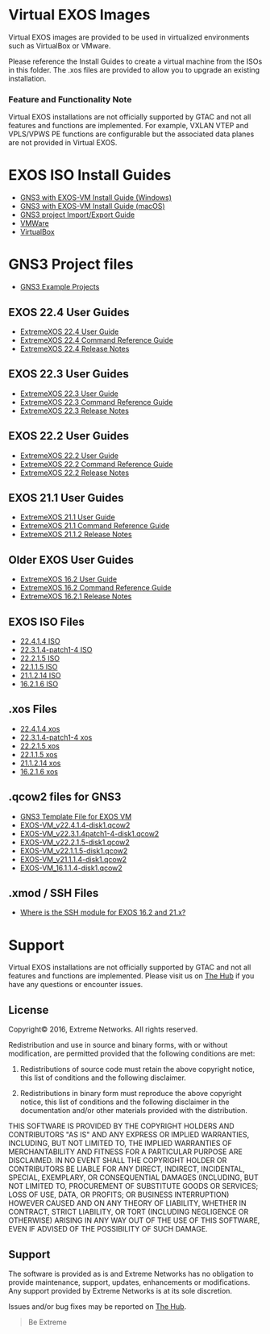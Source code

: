 # Virtual EXOS Images
Virtual EXOS images are provided to be used in virtualized environments such as VirtualBox or VMware.

Please reference the Install Guides to create a virtual machine from the ISOs in this folder.  The .xos files are provided to allow you to upgrade an existing installation.

### Feature and Functionality Note
Virtual EXOS installations are not officially supported by GTAC and not all features and functions are implemented. For example, VXLAN VTEP and VPLS/VPWS PE functions are configurable but the associated data planes are not provided in Virtual EXOS.

# EXOS ISO Install Guides
* [GNS3 with EXOS-VM Install Guide (Windows)](GNS3_EXOS-VM_Guide.md)
* [GNS3 with EXOS-VM Install Guide (macOS)](GNS3_EXOS-VM_Guide_macOS.md)
* [GNS3 project Import/Export Guide](gns3_projects/import_export_gns3.md)
* [VMWare](Install_Guide_EXOS-VM-ESXi-5.docx?raw=true)
* [VirtualBox](Install_Guide_EXOS-VM-VirtualBox.docx?raw=true)

# GNS3 Project files

* [GNS3 Example Projects](gns3_projects/README.md)

## EXOS 22.4 User Guides
* [ExtremeXOS 22.4 User Guide](http://documentation.extremenetworks.com/exos_22.4/index.html)
* [ExtremeXOS 22.4 Command Reference Guide](http://documentation.extremenetworks.com/exos_commands_22.4/index.html)
* [ExtremeXOS 22.4 Release Notes](http://documentation.extremenetworks.com/release_notes/ExtremeXOS/22.4/EXOS_Release_Notes/22.4/c_overview.shtml)

## EXOS 22.3 User Guides
* [ExtremeXOS 22.3 User Guide](http://documentation.extremenetworks.com/exos_22.3/index.html)
* [ExtremeXOS 22.3 Command Reference Guide](http://documentation.extremenetworks.com/exos_commands_22.3/index.html)
* [ExtremeXOS 22.3 Release Notes](http://documentation.extremenetworks.com/release_notes/ExtremeXOS/22.3/EXOS_Release_Notes/22.3/c_overview.shtml)

## EXOS 22.2 User Guides
* [ExtremeXOS 22.2 User Guide](http://documentation.extremenetworks.com/exos_22.2/index.html)
* [ExtremeXOS 22.2 Command Reference Guide](http://documentation.extremenetworks.com/exos_commands_22.2/index.html)
* [ExtremeXOS 22.2 Release Notes](http://documentation.extremenetworks.com/release_notes/ExtremeXOS/22.2/EXOS_Release_Notes/22.2/c_overview.shtml)

## EXOS 21.1 User Guides
* [ExtremeXOS 21.1 User Guide](http://documentation.extremenetworks.com/exos/EXOS_21_1/Preface/c_introduction-ug.shtml)
* [ExtremeXOS 21.1 Command Reference Guide](http://documentation.extremenetworks.com/exos_commands/EXOS_21_1/Preface/c_introduction.shtml)
* [ExtremeXOS 21.1.2 Release Notes](http://documentation.extremenetworks.com/release_notes/ExtremeXOS/21.1.2/)

## Older EXOS User Guides

* [ExtremeXOS 16.2 User Guide](http://documentation.extremenetworks.com/exos_16/)
* [ExtremeXOS 16.2 Command Reference Guide](http://documentation.extremenetworks.com/exos_commands_16/)
* [ExtremeXOS 16.2.1 Release Notes](http://documentation.extremenetworks.com/release_notes/ExtremeXOS/16.2/)

## EXOS ISO Files
* [22.4.1.4 ISO](vm-22.4.1.4.iso?raw=true)
* [22.3.1.4-patch1-4 ISO](vm-22.3.1.4-patch1-4.iso?raw=true)
* [22.2.1.5 ISO](vm-22.2.1.5.iso?raw=true)
* [22.1.1.5 ISO](vm-22.1.1.5.iso?raw=true)
* [21.1.2.14 ISO](vm-21.1.2.14.iso?raw=true)
* [16.2.1.6 ISO](vm-16.2.1.6.iso?raw=true)

## .xos Files
* [22.4.1.4 xos](vm-22.4.1.4.xos?raw=true)
* [22.3.1.4-patch1-4 xos](vm-22.3.1.4-patch1-4.xos?raw=true)
* [22.2.1.5 xos](vm-22.2.1.5.xos?raw=true)
* [22.1.1.5 xos](vm-22.1.1.5.xos?raw=true)
* [21.1.2.14 xos](vm-21.1.2.14.xos?raw=true)
* [16.2.1.6 xos](vm-16.2.1.6.xos?raw=true)

## .qcow2 files for GNS3
* [GNS3 Template File for EXOS VM](exosvm.gns3a?raw=true)
* [EXOS-VM_v22.4.1.4-disk1.qcow2](https://stackingtool.extremenetworks.com/github/EXOS-VM_v22.4.1.4-disk1.qcow2)
* [EXOS-VM_v22.3.1.4patch1-4-disk1.qcow2](https://stackingtool.extremenetworks.com/github/EXOS-VM_v22.3.1.4patch1-4-disk1.qcow2)
* [EXOS-VM_v22.2.1.5-disk1.qcow2](https://stackingtool.extremenetworks.com/github/EXOS-VM_v22.2.1.5-disk1.qcow2)
* [EXOS-VM_v22.1.1.5-disk1.qcow2](https://stackingtool.extremenetworks.com/github/EXOS-VM_v22.1.1.5-disk1.qcow2)
* [EXOS-VM_v21.1.1.4-disk1.qcow2](https://stackingtool.extremenetworks.com/github/EXOS-VM_v21.1.1.4-disk1.qcow2)
* [EXOS-VM_16.1.1.4-disk1.qcow2](https://stackingtool.extremenetworks.com/github/EXOS-VM_v16.1.1.4-disk1.qcow2)

## .xmod / SSH Files
* [Where is the SSH module for EXOS 16.2 and 21.x?](https://gtacknowledge.extremenetworks.com/articles/Q_A/Where-is-the-SSH-module-for-EXOS/)

# Support
Virtual EXOS installations are not officially supported by GTAC and not all features and functions are implemented.  Please visit us on [The Hub](https://community.extremenetworks.com/extreme) if you have any questions or encounter issues.

## License
Copyright© 2016, Extreme Networks.  All rights reserved.

Redistribution and use in source and binary forms, with or without modification,
are permitted provided that the following conditions are met:

1. Redistributions of source code must retain the above copyright notice, this
list of conditions and the following disclaimer.

2. Redistributions in binary form must reproduce the above copyright notice,
this list of conditions and the following disclaimer in the documentation
and/or other materials provided with the distribution.

THIS SOFTWARE IS PROVIDED BY THE COPYRIGHT HOLDERS AND CONTRIBUTORS "AS IS" AND
ANY EXPRESS OR IMPLIED WARRANTIES, INCLUDING, BUT NOT LIMITED TO, THE IMPLIED
WARRANTIES OF MERCHANTABILITY AND FITNESS FOR A PARTICULAR PURPOSE ARE
DISCLAIMED. IN NO EVENT SHALL THE COPYRIGHT HOLDER OR CONTRIBUTORS BE LIABLE
FOR ANY DIRECT, INDIRECT, INCIDENTAL, SPECIAL, EXEMPLARY, OR CONSEQUENTIAL
DAMAGES (INCLUDING, BUT NOT LIMITED TO, PROCUREMENT OF SUBSTITUTE GOODS OR
SERVICES; LOSS OF USE, DATA, OR PROFITS; OR BUSINESS INTERRUPTION) HOWEVER
CAUSED AND ON ANY THEORY OF LIABILITY, WHETHER IN CONTRACT, STRICT LIABILITY,
OR TORT (INCLUDING NEGLIGENCE OR OTHERWISE) ARISING IN ANY WAY OUT OF THE USE
OF THIS SOFTWARE, EVEN IF ADVISED OF THE POSSIBILITY OF SUCH DAMAGE.

## Support
The software is provided as is and Extreme Networks has no obligation to provide
maintenance, support, updates, enhancements or modifications.
Any support provided by Extreme Networks is at its sole discretion.

Issues and/or bug fixes may be reported on [The Hub](https://community.extremenetworks.com/extreme).

>Be Extreme
